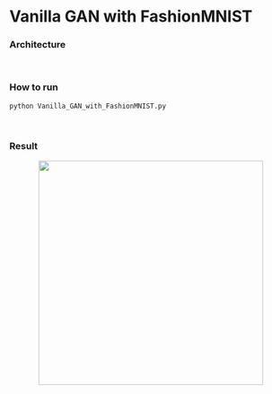 # Vanilla GAN with FashionMNIST

### Architecture 

<br/>

### How to run

```
python Vanilla_GAN_with_FashionMNIST.py
```

<br/>

### Result 

<div align='center'>
<img src='result.gif' width=400/>
</div>

<br/>